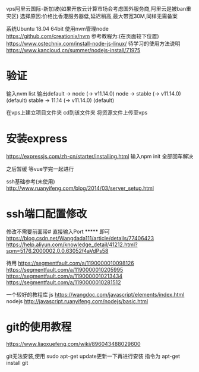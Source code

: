 vps阿里云国际-新加坡(如果开放云计算市场会考虑国外服务商,阿里云是被ban重灾区)
    选择原因:价格比香港服务器低,延迟稍高,最大带宽30M,同样无需备案

系统Ubuntu 18.04 64bit
使用nvm管理node
https://github.com/creationix/nvm
参考教程为:(在页面较下位置)
https://www.ostechnix.com/install-node-js-linux/
待学习的使用方法说明
https://www.kancloud.cn/summer/nodejs-install/71975

# 验证
输入nvm list
输出default -> node (-> v11.14.0)
node -> stable (-> v11.14.0) (default)
stable -> 11.14 (-> v11.14.0) (default)

在vps上建立项目文件夹
cd到该文件夹
将资源文件上传至vps

# 安装express
https://expressjs.com/zh-cn/starter/installing.html
输入npm init 全部回车解决

之后暂缓
等vue学完一起进行


ssh基础参考(未使用)
http://www.ruanyifeng.com/blog/2014/03/server_setup.html

# ssh端口配置修改
修改不需要前面带#
直接输入Port *****   即可
https://blog.csdn.net/Wangdada111/article/details/77406423
https://help.aliyun.com/knowledge_detail/41212.html?spm=5176.2000002.0.0.63052f4aVdPs58

待用
https://segmentfault.com/a/1190000010098126
https://segmentfault.com/a/1190000010205995
https://segmentfault.com/a/1190000010213434
https://segmentfault.com/a/1190000010281512

一个较好的教程库
js
https://wangdoc.com/javascript/elements/index.html
nodejs
http://javascript.ruanyifeng.com/nodejs/basic.html

# git的使用教程
https://www.liaoxuefeng.com/wiki/896043488029600

git无法安装,使用
sudo apt-get update更新一下再进行安装
指令为  apt-get install git
